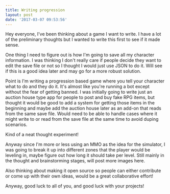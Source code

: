 ```yaml
---
title: Writing progression
layout: post
date: '2017-03-07 09:53:56'
---
```


Hey everyone, I've been thinking about a game I want to write.  I have a lot of the preliminary thoughts but I wanted to write this first to see if it made sense.

One thing I need to figure out is how I'm going to save all my character information.  I was thinking I don't really care if people decide they want to edit the save file or not so I thought I would just use JSON to do it.  Will see if this is a good idea later and may go for a more robust solution.

Point is I'm writing a progression based game where you tell your character what to do and they do it.  It's almost like you're running a bot except without the fear of getting banned.  I was initially going to write just an auction house type app for people to post and buy fake RPG items, but thought it would be good to add a system for getting those items in the beginning and maybe add the auction house later as an add-on that reads from the same save file.  Would need to be able to handle cases where it might write to or read from the save file at the same time to avoid duping scenarios.

Kind of a neat thought experiment!

Anyway since I'm more or less using an MMO as the idea for the simulator, I was going to break it up into different zones that the player would be leveling in, maybe figure out how long it should take per level.  Still mainly in the thought and brainstorming stages, will post more images here.

Also thinking about making it open source so people can either contribute or come up with their own ideas, would be a great collaborative effort!

Anyway, good luck to all of you, and good luck with your projects!